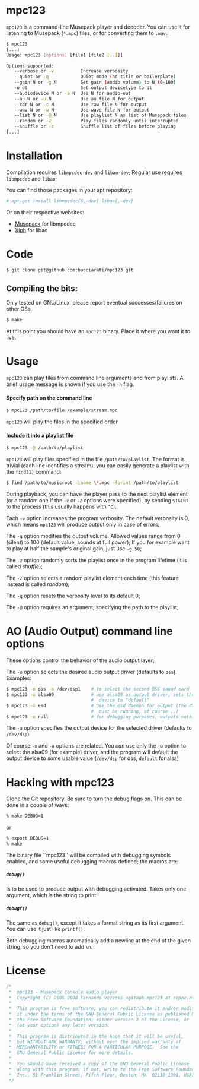 # mpc123
`mpc123` is a command-line Musepack player and decoder.  You can use it for listening to Musepack (`*.mpc`) files, or for converting them to `.wav`.
```sh
$ mpc123
[...]
Usage: mpc123 [options] [file1 [file2 [..]]]

Options supported:
   --verbose or -v          Increase verbosity
   --quiet or -q            Quiet mode (no title or boilerplate)
   --gain N or -g N         Set gain (audio volume) to N (0-100)
   -o dt                    Set output devicetype to dt
   --audiodevice N or -a N  Use N for audio-out
   --au N or -u N           Use au file N for output
   --cdr N or -c N          Use raw file N for output
   --wav N or -w N          Use wave file N for output
   --list N or -@ N         Use playlist N as list of Musepack files
   --random or -Z           Play files randomly until interrupted
   --shuffle or -z          Shuffle list of files before playing
[...]
```

# Installation
Compilation requires `libmpcdec-dev` and `libao-dev`;
Regular use requires `libmpcdec` and `libao`;

You can find those packages in your apt repository:
```sh
# apt-get install libmpcdec{6,-dev} libao{,-dev}
```
Or on their respective websites:
- [Musepack](http://www.musepack.net/) for libmpcdec
- [Xiph](http://xiph.org/ao/) for libao

# Code
```sh
$ git clone git@github.com:bucciarati/mpc123.git
```
## Compiling the bits:
Only tested on GNU/Linux, please report eventual successes/failures on other OSs.
```sh
$ make
```

At this point you should have an `mpc123` binary. Place it where you want it to live.

# Usage
`mpc123` can play files from command line arguments and from playlists.
A brief usage message is shown if you use the `-h` flag.

#### Specify path on the command line
```sh
$ mpc123 /path/to/file /example/stream.mpc
```
`mpc123` will play the files in the specified order

#### Include it into a playlist file
```sh
$ mpc123 -@ /path/to/playlist
```
`mpc123` will play files specified in the file `/path/to/playlist`. The format is trivial (each line identifies a stream), you can easily generate a playlist with the `find(1)` command:
```sh
$ find /path/to/musicroot -iname \*.mpc -fprint /path/to/playlist
```

During playback, you can have the player pass to the next playlist element (or a random one if the `-z` or `-Z` options were specified), by sending `SIGINT` to the process (this usually happens with `^C`).

Each `-v` option increases the program verbosity. The default verbosity is 0, which means `mpc123` will produce output only in case of errors;

The `-g` option modifies the output volume. Allowed values range from 0 (silent) to 100 (default value, sounds at full power); If you for example want to play at half the sample's original gain, just use `-g 50`;

The `-z` option randomly sorts the playlist once in the program lifetime (it is called _shuffle_);

The `-Z` option selects a random playlist element each time (this feature instead is called _random_);

The `-q` option resets the verbosity level to its default 0;

The `-@` option requires an argument, specifying the path to the playlist;

# AO (Audio Output) command line options
These options control the behavior of the audio output layer;

The `-o` option selects the desired audio output driver (defaults to `oss`).
Examples:
```sh
$ mpc123 -o oss -a /dev/dsp1    # to select the second OSS sound card
$ mpc123 -o alsa09              # use alsa09 as output driver, sets the output
                                #  device to "default"
$ mpc123 -o esd                 # use the esd daemon for output (the daemon
                                #  must be running, of course ..)
$ mpc123 -o null                # for debugging purposes, outputs nothing
```

The `-a` option specifies the output device for the selected driver (defaults to `/dev/dsp`)

Of course `-o` and `-a` options are related. You _can_ use only the -o option to select the alsa09 (for example) driver, and the program will default the output device to some usable value (`/dev/dsp` for oss, `default` for alsa)

# Hacking with mpc123
Clone the Git repository.
Be sure to turn the debug flags on. This can be done in a couple of ways:

```sh
% make DEBUG=1
```
or
```sh
% export DEBUG=1
% make
```

The binary file ``mpc123'' will be compiled with debugging symbols enabled, and some useful debugging macros defined; the macros are:

##### `debug()`
Is to be used to produce output with debugging activated. Takes only one argument, which is the string to print.
##### `debugf()`
The same as `debug()`, except it takes a format string as its first argument. You can use it just like `printf()`.

Both debugging macros automatically add a newline at the end of the given string, so you don't need to add `\n`.

# License
```C
/*
 *  mpc123 - Musepack Console audio player
 *  Copyright (C) 2005-2008 Fernando Vezzosi <github-mpc123 at repnz.net>
 *
 *  This program is free software; you can redistribute it and/or modify
 *  it under the terms of the GNU General Public License as published by
 *  the Free Software Foundation; either version 2 of the License, or
 *  (at your option) any later version.
 *
 *  This program is distributed in the hope that it will be useful,
 *  but WITHOUT ANY WARRANTY; without even the implied warranty of
 *  MERCHANTABILITY or FITNESS FOR A PARTICULAR PURPOSE.  See the
 *  GNU General Public License for more details.
 *
 *  You should have received a copy of the GNU General Public License
 *  along with this program; if not, write to the Free Software Foundation,
 *  Inc., 51 Franklin Street, Fifth Floor, Boston, MA  02110-1301, USA.
 */
```

